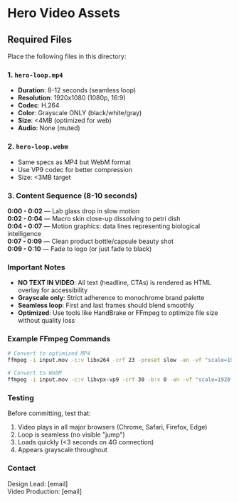 # Hero Video Assets

## Required Files

Place the following files in this directory:

### 1. `hero-loop.mp4`
- **Duration**: 8-12 seconds (seamless loop)
- **Resolution**: 1920x1080 (1080p, 16:9)
- **Codec**: H.264
- **Color**: Grayscale ONLY (black/white/gray)
- **Size**: <4MB (optimized for web)
- **Audio**: None (muted)

### 2. `hero-loop.webm`
- Same specs as MP4 but WebM format
- Use VP9 codec for better compression
- Size: <3MB target

### 3. Content Sequence (8-10 seconds)

**0:00 - 0:02** — Lab glass drop in slow motion  
**0:02 - 0:04** — Macro skin close-up dissolving to petri dish  
**0:04 - 0:07** — Motion graphics: data lines representing biological intelligence  
**0:07 - 0:09** — Clean product bottle/capsule beauty shot  
**0:09 - 0:10** — Fade to logo (or just fade to black)

### Important Notes

- **NO TEXT IN VIDEO**: All text (headline, CTAs) is rendered as HTML overlay for accessibility
- **Grayscale only**: Strict adherence to monochrome brand palette
- **Seamless loop**: First and last frames should blend smoothly
- **Optimized**: Use tools like HandBrake or FFmpeg to optimize file size without quality loss

### Example FFmpeg Commands

```bash
# Convert to optimized MP4
ffmpeg -i input.mov -c:v libx264 -crf 23 -preset slow -an -vf "scale=1920:1080,colorchannelm ixer=.3:.4:.3:0:.3:.4:.3:0:.3:.4:.3" hero-loop.mp4

# Convert to WebM
ffmpeg -i input.mov -c:v libvpx-vp9 -crf 30 -b:v 0 -an -vf "scale=1920:1080" hero-loop.webm
```

### Testing

Before committing, test that:
1. Video plays in all major browsers (Chrome, Safari, Firefox, Edge)
2. Loop is seamless (no visible "jump")
3. Loads quickly (<3 seconds on 4G connection)
4. Appears grayscale throughout

### Contact

Design Lead: [email]  
Video Production: [email]
